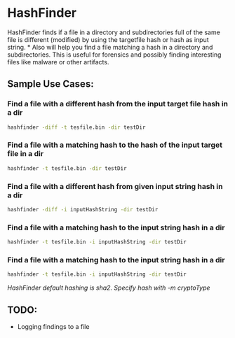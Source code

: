 # **HashFinder**
HashFinder finds if a file in a directory and subdirectories full of the same file is different (modified) by using the targetfile hash or hash as input string.               *
Also will help you find a file matching a hash in a directory and subdirectories.
This is useful for forensics and possibly finding interesting files like malware or other artifacts.

## Sample Use Cases:

### Find a file with a different hash from the input target file hash in a dir
```bash
hashfinder -diff -t tesfile.bin -dir testDir
```

### Find a file with a matching hash to the hash of the input target file in a dir
```bash
hashfinder -t tesfile.bin -dir testDir
```

### Find a file with a different hash from given input string hash in a dir
```bash
hashfinder -diff -i inputHashString -dir testDir
```

### Find a file with a matching hash to the input string hash in a dir
```bash
hashfinder -t tesfile.bin -i inputHashString -dir testDir
```
### Find a file with a matching hash to the input string hash in a dir
```bash
hashfinder -t tesfile.bin -i inputHashString -dir testDir
```
*HashFinder default hashing is sha2. Specify hash with -m cryptoType*

## TODO:
- Logging findings to a file